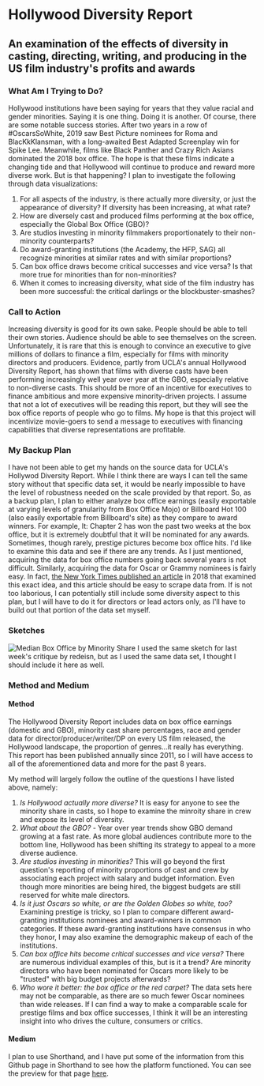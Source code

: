 # Hollywood Diversity Report
## An examination of the effects of diversity in casting, directing, writing, and producing in the US film industry's profits and awards

### What Am I Trying to Do?
Hollywood institutions have been saying for years that they value racial and gender minorities. Saying it is one thing. Doing it is another.
Of course, there are some notable success stories. After two years in a row of #OscarsSoWhite, 2019 saw Best Picture nominees for Roma and BlacKkKlansman, with a long-awaited Best Adapted Screenplay win for Spike Lee. Meanwhile, films like Black Panther and Crazy Rich Asians dominated the 2018 box office. The hope is that these films indicate a changing tide and that Hollywood will continue to produce and reward more diverse work. But is that happening?
I plan to investigate the following through data visualizations:
1. For all aspects of the industry, is there actually more diversity, or just the appearance of diversity? If diversity has been increasing, at what rate?
2. How are diversely cast and produced films performing at the box office, especially the Global Box Office (GBO)?
3. Are studios investing in minority filmmakers proportionately to their non-minority counterparts?
4. Do award-granting institutions (the Academy, the HFP, SAG) all recognize minorities at similar rates and with similar proportions?
5. Can box office draws become critical successes and vice versa? Is that more true for minorities than for non-minorities?
6. When it comes to increasing diversity, what side of the film industry has been more successful: the critical darlings or the blockbuster-smashes?

### Call to Action
Increasing diversity is good for its own sake. People should be able to tell their own stories. Audience should be able to see themselves on the screen. Unfortunately, it is rare that this is enough to convince an executive to give millions of dollars to finance a film, especially for films with minority directors and producers.
Evidence, partly from UCLA's annual Hollywood Diversity Report, has shown that films with diverse casts have been performing increasingly well year over year at the GBO, especially relative to non-diverse casts. This should be more of an incentive for executives to finance ambitious and more expensive minority-driven projects.
I assume that not a lot of executives will be reading this report, but they will see the box office reports of people who go to films. My hope is that this project will incentivize movie-goers to send a message to executives with financing capabilities that diverse representations are profitable.

### My Backup Plan
I have not been able to get my hands on the source data for UCLA's Hollywod Diversity Report. While I think there are ways I can tell the same story without that specific data set, it would be nearly impossible to have the level of robustness needed on the scale provided by that report.
So, as a backup plan, I plan to either analyze box office earnings (easily exportable at varying levels of granularity from Box Office Mojo) or Billboard Hot 100 (also easily exportable from Billboard's site) as they compare to award winners. For example, It: Chapter 2 has won the past two weeks at the box office, but it is extremely doubtful that it will be nominated for any awards. Sometimes, though rarely, prestige pictures become box office hits. I'd like to examine this data and see if there are any trends.
As I just mentioned, acquiring the data for box office numbers going back several years is not difficult. Similarly, acquiring the data for Oscar or Grammy nominees is fairly easy. In fact, [the New York Times published an article](/https://www.nytimes.com/interactive/2018/03/03/movies/oscars-best-picture-box-office.html) in 2018 that examined this exact idea, and this article should be easy to scrape data from.
If is not too laborious, I can potentially still include some diversity aspect to this plan, but I will have to do it for directors or lead actors only, as I'll have to build out that portion of the data set myself.

### Sketches

![Median Box Office by Minority Share](/https://user-images.githubusercontent.com/54897462/65654738-c9f18980-dfe7-11e9-804e-25923674e38f.jpg)
I used the same sketch for last week's critique by redeisn, but as I used the same data set, I thought I should include it here as well.

### Method and Medium
#### Method
The Hollywood Diversity Report includes data on box office earnings (domestic and GBO), minority cast share percentages, race and gender data for director/producer/writer/DP on every US film released, the Hollywood landscape, the proportion of genres...it really has everything. This report has been published annually since 2011, so I will have access to all of the aforementioned data and more for the past 8 years.

My method will largely follow the outline of the questions I have listed above, namely:
1. *Is Hollywood actually more diverse?* It is easy for anyone to see the minority share in casts, so I hope to examine the minroity share in crew and expose its level of diversity.
2. *What about the GBO?* - Year over year trends show GBO demand growing at a fast rate.  As more global audiences contribute more to the bottom line, Hollywood has been shifting its strategy to appeal to a more diverse audience.
3. *Are studios investing in minorities?* This will go beyond the first question's reporting of minority proportions of cast and crew by associating each project with salary and budget information. Even though more minorities are being hired, the biggest budgets are still reserved for white male directors.
4. *Is it just Oscars so white, or are the Golden Globes so white, too?* Examining prestige is tricky, so I plan to compare different award-granting institutions nominees and award-winners in common categories. If these award-granting institutions have consensus in who they honor, I may also examine the demographic makeup of each of the institutions.
5. *Can box office hits become critical successes and vice versa?* There are numerous individual examples of this, but is it a trend? Are minority directors who have been nominated for Oscars more likely to be "trusted" with big budget projects afterwards?
6. *Who wore it better: the box office or the red carpet?* The data sets here may not be comparable, as there are so much fewer Oscar nominees than wide releases. If I can find a way to make a comparable scale for prestige films and box office successes, I think it will be an interesting insight into who drives the culture, consumers or critics.



#### Medium
I plan to use Shorthand, and I have put some of the information from this Github page in Shorthand to see how the platform functioned. You can see the preview for that page [here](/https://preview.shorthand.com/66xcmpJivtZpmUiL).
